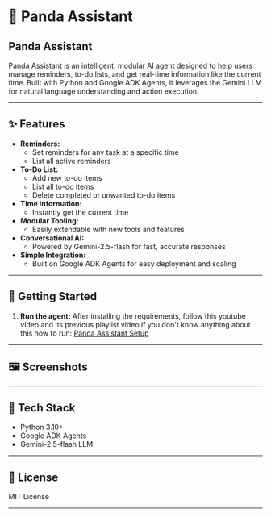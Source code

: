 # 🐼 Panda Assistant

## Panda Assistant

Panda Assistant is an intelligent, modular AI agent designed to help users manage reminders, to-do lists, and get real-time information like the current time. Built with Python and Google ADK Agents, it leverages the Gemini LLM for natural language understanding and action execution.

---

## ✨ Features

- **Reminders:**
  - Set reminders for any task at a specific time
  - List all active reminders
- **To-Do List:**
  - Add new to-do items
  - List all to-do items
  - Delete completed or unwanted to-do items
- **Time Information:**
  - Instantly get the current time
- **Modular Tooling:**
  - Easily extendable with new tools and features
- **Conversational AI:**
  - Powered by Gemini-2.5-flash for fast, accurate responses
- **Simple Integration:**
  - Built on Google ADK Agents for easy deployment and scaling

---

## 🚀 Getting Started

1. **Run the agent:**
   After installing the requirements, follow this youtube video and its previous playlist video if you don't know anything about this how to run: [Panda Assistant Setup]()
---

## 🖼️ Screenshots

---

## 🤖 Tech Stack
- Python 3.10+
- Google ADK Agents
- Gemini-2.5-flash LLM

---

## 📄 License
MIT License

---

